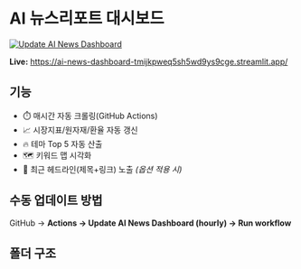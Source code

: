 # AI 뉴스리포트 대시보드

[![Update AI News Dashboard](https://github.com/namhochan/ai-news-dashboard/actions/workflows/update_dashboard.yml/badge.svg)](https://github.com/namhochan/ai-news-dashboard/actions/workflows/update_dashboard.yml)

**Live:** https://ai-news-dashboard-tmijkpweq5sh5wd9ys9cge.streamlit.app/

## 기능
- ⏱️ 매시간 자동 크롤링(GitHub Actions)
- 📈 시장지표/원자재/환율 자동 갱신
- 🔥 테마 Top 5 자동 산출
- 🗺️ 키워드 맵 시각화
- 📰 최근 헤드라인(제목+링크) 노출 *(옵션 적용 시)*

## 수동 업데이트 방법
GitHub → **Actions → Update AI News Dashboard (hourly) → Run workflow**

## 폴더 구조
